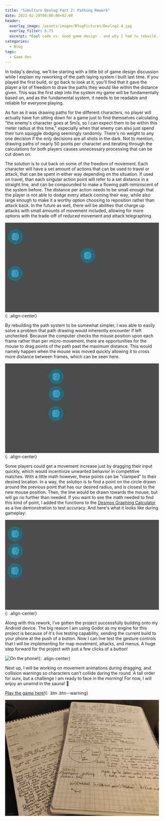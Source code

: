 ```yaml
---
title: "Simulturn Devlog Part 2: Pathing Rework"
date: 2022-02-20T00:00:00+02:00
header:
  overlay_image: /assets/images/BlogPictures/Devlog2.4.jpg
  overlay_filter: 0.75
  excerpt: *Cool code vs. Good game design - and why I had to rebuild.*{: style="color: white"}
categories:
  - Blog
tags:
  - Game Dev
---
```


In today's devlog, we'll be starting with a little bit of game design discussion while I explain my reworking of the path laying system I built last time. If you played the first build, or go back to look at it, you'll find that it gave the player a lot of freedom to draw the paths they would like within the distance given. This was the first step into the system my game will be fundamentally based on, and as the fundamental system, it needs to be readable and reliable for everyone playing. 

As fun as it was drawing paths for the different characters, no player will actually have fun sitting down for a game just to find themselves calculating "the enemy's character goes at 5m/s, so I can expect them to be within this meter radius at this time," especially when that enemy can also just spend their turn squiggle dodging seemingly randomly. There's no weight to any one decision if the only decisions are all shots in the dark. Not to mention, drawing paths of nearly 50 points per character and iterating through the calculations for both players causes unnecessary processing that can be cut down on.

The solution is to cut back on some of the freedom of movement. Each character will have a set amount of actions that can be used to travel or attack, that can be spent in either way depending on the situation. If used on travel, than each singular action point will refer to a set distance in a straight line, and can be compounded to make a flowing path reminiscent of the system before. The distance per action needs to be small enough that the player is not able to dodge every attack coming their way, while also large enough to make it a worthy option choosing to reposition rather than attack back. In the future as well, there will be abilities that charge up attacks with small amounts of movement included, allowing for more options with the trade-off of reduced movement and attack telegraphing.

![Prototype in action](/assets/images/BlogPictures/Devlog2.3.gif){: .align-center}

By rebuilding the path system to be somewhat simpler, I was able to easily solve a problem that path drawing would inherently encounter if left unchecked. Because the computer checks the mouse position upon each frame rather than per micro-movement, there are opportunities for the mouse to drag points of the path past the maximum distance. This would namely happen when the mouse was moved quickly allowing it to cross more distance between frames, which can be seen here.

![Game not working properly](/assets/images/BlogPictures/Devlog2.1.gif){: .align-center}

Some players could get a movement increase just by dragging their input quickly, which would incentivize unwanted behavior in competitive matches. With a little math however, these points can be "clamped" to their desired location. In a way, the solution is to find a point on the circle drawn around the previous point that has our desired radius, and is closest to the new mouse position. Then, the line would be drawn towards the mouse, but will go no further than needed. If you want to see the math needed to find this kind of point, I added the functions to the [Desmos Graphing Calculator][desmos] as a live demonstration to test accuracy. And here's what it looks like during gameplay:

![Game working properly](/assets/images/BlogPictures/Devlog2.2.gif){: .align-center}

Along with this rework, I've gotten the project successfully building onto my Android device. The big reason I am using Godot as my engine for this project is because of it's live testing capability, sending the current build to your phone at the push of a button. Now I can live test the gesture controls that I will be implementing for map movement, attacks, and menus. A huge step forward for the project with just a few clicks of a button!

![On the phone!](/assets/images/BlogPictures/video_2022-02-20_20-27-48.gif){: .align-center}

Next up, I will be working on movement animations during dragging, and collision warnings so characters can't collide during the round. A tall order for sure, but a challenge I am ready to face in the morning! For now, I will enjoy an unwind in the sauna! 😤

[Play the game here!](https://playerpeter1231.itch.io/simulturn-tactics-prototype){: .btn .btn--warning}

![Notes from the day](/assets/images/BlogPictures/Devlog2.4.jpg)

[desmos]: https://www.desmos.com/calculator/chqpnwrxql